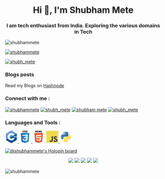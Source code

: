 <h1 align="center">Hi 👋, I'm Shubham Mete</h1>
<h3 align="center">I am tech enthusiast from India. Exploring the various domains in Tech</h3>

<p align="left"> <img src="https://komarev.com/ghpvc/?username=shubhammete&label=Profile%20views&color=0e75b6&style=flat" alt="shubhammete" /> </p>

<p align="left"> <a href="https://github.com/ryo-ma/github-profile-trophy"><img src="https://github-profile-trophy.vercel.app/?username=shubhammete" alt="shubhammete" /></a> </p>

<p align="left"> <a href="https://twitter.com/shubh_mete" target="blank"><img src="https://img.shields.io/twitter/follow/shubh_mete?logo=twitter&style=for-the-badge" alt="shubh_mete" /></a> </p>




### Blogs posts
<p align="left">Read my Blogs on <a href="https://shubhammete.hashnode.dev/">Hashnode</a></p>
<!-- BLOG-POST-LIST:END -->

<h3 align="left">Connect with me :</h3>
<p align="left">
<a href="https://dev.to/shubhammete" target="blank"><img align="center" src="https://raw.githubusercontent.com/rahuldkjain/github-profile-readme-generator/master/src/images/icons/Social/devto.svg" alt="shubhammete" height="30" width="40" /></a>
<a href="https://twitter.com/shubh_mete" target="blank"><img align="center" src="https://raw.githubusercontent.com/rahuldkjain/github-profile-readme-generator/master/src/images/icons/Social/twitter.svg" alt="shubh_mete" height="30" width="40" /></a>
<a href="https://www.linkedin.com/in/shubham-mete-94788a225/" target="blank"><img align="center" src="https://raw.githubusercontent.com/rahuldkjain/github-profile-readme-generator/master/src/images/icons/Social/linked-in-alt.svg" alt="shubham mete" height="30" width="40" /></a>
<a href="https://instagram.com/shubh_mete" target="blank"><img align="center" src="https://raw.githubusercontent.com/rahuldkjain/github-profile-readme-generator/master/src/images/icons/Social/instagram.svg" alt="shubh_mete" height="30" width="40" /></a>
</p>

<h3 align="left">Languages and Tools :</h3>
<p align="left">  <a href="https://www.w3schools.com/cpp/" target="_blank" rel="noreferrer"> <img src="https://raw.githubusercontent.com/devicons/devicon/master/icons/cplusplus/cplusplus-original.svg" alt="cplusplus" width="40" height="40"/> </a> <a href="https://www.w3schools.com/css/" target="_blank" rel="noreferrer"> <img src="https://raw.githubusercontent.com/devicons/devicon/master/icons/css3/css3-original-wordmark.svg" alt="css3" width="40" height="40"/> </a>  <img src="https://raw.githubusercontent.com/devicons/devicon/master/icons/html5/html5-original-wordmark.svg" alt="html5" width="40" height="40"/> </a> <a href="https://developer.mozilla.org/en-US/docs/Web/JavaScript" target="_blank" rel="noreferrer"> <img src="https://raw.githubusercontent.com/devicons/devicon/master/icons/javascript/javascript-original.svg" alt="javascript" width="40" height="40"/> </a>  <a href="https://www.python.org" target="_blank" rel="noreferrer"> <img src="https://raw.githubusercontent.com/devicons/devicon/master/icons/python/python-original.svg" alt="python" width="40" height="40"/> </a>

[![@shubhammete's Holopin board](https://holopin.me/shubhammete)](https://holopin.io/@shubhammete)

<div align="center">
<img height="180em" src="https://github-profile-summary-cards.vercel.app/api/cards/profile-details?username=Shubhammete&theme=github_dark" />
<img height="180em" src="https://github-profile-summary-cards.vercel.app/api/cards/repos-per-language?username=Shubhammete&theme=github_dark"  />
<img height="180em" src="https://github-profile-summary-cards.vercel.app/api/cards/most-commit-language?username=Shubhammete&theme=github_dark"  />
<img height="180em" src="https://github-profile-summary-cards.vercel.app/api/cards/stats?username=Shubhammete&theme=github_dark"/>
<img height="180em" src="https://github-profile-summary-cards.vercel.app/api/cards/productive-time?username=Shubhammete&theme=github_dark" />
</div>

<p><img align="center" src="https://github-readme-streak-stats.herokuapp.com/?user=shubhammete&theme=dark" alt="shubhammete" /></p>

